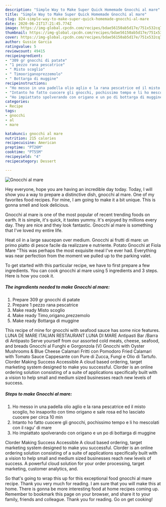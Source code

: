 ```yaml
---
description: "Simple Way to Make Super Quick Homemade Gnocchi al mare"
title: "Simple Way to Make Super Quick Homemade Gnocchi al mare"
slug: 824-simple-way-to-make-super-quick-homemade-gnocchi-al-mare
date: 2020-06-21T17:21:45.774Z
image: https://img-global.cpcdn.com/recipes/bdae56150ab5d17e/751x532cq70/gnocchi-al-mare-recipe-main-photo.jpg
thumbnail: https://img-global.cpcdn.com/recipes/bdae56150ab5d17e/751x532cq70/gnocchi-al-mare-recipe-main-photo.jpg
cover: https://img-global.cpcdn.com/recipes/bdae56150ab5d17e/751x532cq70/gnocchi-al-mare-recipe-main-photo.jpg
author: Gussie Garcia
ratingvalue: 5
reviewcount: 49415
recipeingredient:
- "309 gr gnocchi di patate"
- "1 pezzo rana pescatrice"
- " Misto scoglio"
- " Timooriganoprezzemolo"
- " Bottarga di muggine"
recipeinstructions:
- "Ho messo in una padella olio aglio e la rana pescatrice ed il misto scoglio, ho insaporito con timo origano e sale rosa ed ho lasciato cuocere per circa 10 min"
- "Intanto ho fatto cuocere gli gnocchi, pochissimo tempo e li ho mescolati con il ragu&#39; di mare"
- "Ho impiattato spolverando con origano e un po di bottarga di muggine"
categories:
- Recipe
tags:
- gnocchi
- al
- mare

katakunci: gnocchi al mare 
nutrition: 215 calories
recipecuisine: American
preptime: "PT26M"
cooktime: "PT55M"
recipeyield: "4"
recipecategory: Dessert

---
```



![Gnocchi al mare](https://img-global.cpcdn.com/recipes/bdae56150ab5d17e/751x532cq70/gnocchi-al-mare-recipe-main-photo.jpg)

Hey everyone, hope you are having an incredible day today. Today, I will show you a way to prepare a distinctive dish, gnocchi al mare. One of my favorites food recipes. For mine, I am going to make it a bit unique. This is gonna smell and look delicious.

Gnocchi al mare is one of the most popular of recent trending foods on earth. It is simple, it's quick, it tastes yummy. It's enjoyed by millions every day. They are nice and they look fantastic. Gnocchi al mare is something that I've loved my entire life.

Heat oil in a large saucepan over medium. Gnocchi ai frutti di mare: un primo piatto di pesce facile da realizzare e nutriente. Potato Gnocchi at Fiola Mare &#34;This was perhaps the most exquisite meal I&#39;ve ever had. Everything was near perfection from the moment we pulled up to the parking valet.


To get started with this particular recipe, we have to first prepare a few ingredients. You can cook gnocchi al mare using 5 ingredients and 3 steps. Here is how you cook it.

<!--inarticleads1-->

##### The ingredients needed to make Gnocchi al mare:

1. Prepare 309 gr gnocchi di patate
1. Prepare 1 pezzo rana pescatrice
1. Make ready  Misto scoglio
1. Make ready  Timo,origano,prezzemolo
1. Make ready  Bottarga di muggine


This recipe of mine for gnocchi with seafood sauce has some nice features. LUNA DE MARE ITALIAN RESTAURANT LUNA DI MARE Antipasti Bar /Barra di Antipasto Serve yourself from our assorted cold meats, cheese, seafood, and breads Gnocchi al Funghi e Gorgonzola (V) Gnocchi with Oyster Mushrooms &amp; Blue Cheese Calamari Fritti con Pomodoro Fried Calamari with Tomato Sauce Cappesante con Pure di Zucca, Fungi e Olio di Tartufo. Clorder Making Success Accessible A cloud based ordering, target marketing system designed to make you successful. Clorder is an online ordering solution consisting of a suite of applications specifically built with a vision to help small and medium sized businesses reach new levels of success. 

<!--inarticleads2-->

##### Steps to make Gnocchi al mare:

1. Ho messo in una padella olio aglio e la rana pescatrice ed il misto scoglio, ho insaporito con timo origano e sale rosa ed ho lasciato cuocere per circa 10 min
1. Intanto ho fatto cuocere gli gnocchi, pochissimo tempo e li ho mescolati con il ragu&#39; di mare
1. Ho impiattato spolverando con origano e un po di bottarga di muggine


Clorder Making Success Accessible A cloud based ordering, target marketing system designed to make you successful. Clorder is an online ordering solution consisting of a suite of applications specifically built with a vision to help small and medium sized businesses reach new levels of success. A powerful cloud solution for your order processing, target marketing, customer analytics, and. 

So that's going to wrap this up for this exceptional food gnocchi al mare recipe. Thank you very much for reading. I am sure that you will make this at home. There is gonna be more interesting food at home recipes coming up. Remember to bookmark this page on your browser, and share it to your family, friends and colleague. Thank you for reading. Go on get cooking!
